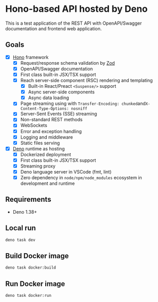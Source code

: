 # Hono-based API hosted by Deno

This is a test application of the REST API with OpenAPI/Swagger documentation
and frontend web application.

## Goals

- [x] [Hono](https://hono.dev) framework
  - [x] Request/response schema validation by [Zod](https://zod.dev/)
  - [x] OpenAPI/Swagger documentation
  - [x] First class built-in JSX/TSX support
  - [x] Reach server-side component (RSC) rendering and templating
    - [x] Built-in React/Preact `<Suspense/>` support
    - [x] Async server-side components
    - [x] Async data loading
  - [x] Page streaming using with `Transfer-Encoding: chunked`and`X-Content-Type-Options: nosniff`
  - [x] Server-Sent Events (SSE) streaming
  - [x] Non-standard REST methods
  - [x] WebSockets
  - [x] Error and exception handling
  - [x] Logging and middleware
  - [x] Static files serving
- [x] [Deno](https://docs.deno.com/runtime/manual) runtime as hosting
  - [x] Dockerized deployment
  - [x] First class built-in JSX/TSX support
  - [x] Streaming proxy
  - [x] Deno language server in VSCode (fmt, lint)
  - [x] Zero dependency in `node/npm/node_modules` ecosystem in development and runtime

## Requirements

- Deno 1.38+

## Local run

```bash
deno task dev
```

## Build Docker image

```bash
deno task docker:build
```

## Run Docker image

```bash
deno task docker:run
```
